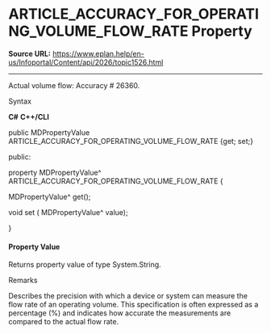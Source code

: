 # ARTICLE_ACCURACY_FOR_OPERATING_VOLUME_FLOW_RATE Property

**Source URL:** https://www.eplan.help/en-us/Infoportal/Content/api/2026/topic1526.html

---

Actual volume flow: Accuracy # 26360.

Syntax

**C#**
**C++/CLI**


public MDPropertyValue ARTICLE_ACCURACY_FOR_OPERATING_VOLUME_FLOW_RATE {get; set;}

public:

property MDPropertyValue^ ARTICLE_ACCURACY_FOR_OPERATING_VOLUME_FLOW_RATE {

   MDPropertyValue^ get();

   void set (    MDPropertyValue^ value);

}


#### Property Value

Returns property value of type System.String.

Remarks

Describes the precision with which a device or system can measure the flow rate of an operating volume. This specification is often expressed as a percentage (%) and indicates how accurate the measurements are compared to the actual flow rate.
